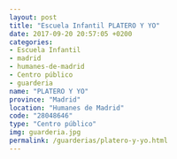 ```yaml
---
layout: post
title: "Escuela Infantil PLATERO Y YO"
date: 2017-09-20 20:57:05 +0200
categories:
- Escuela Infantil
- madrid
- humanes-de-madrid
- Centro público
- guarderia
name: "PLATERO Y YO"
province: "Madrid"
location: "Humanes de Madrid"
code: "28048646"
type: "Centro público"
img: guarderia.jpg
permalink: /guarderias/platero-y-yo.html
---
```

